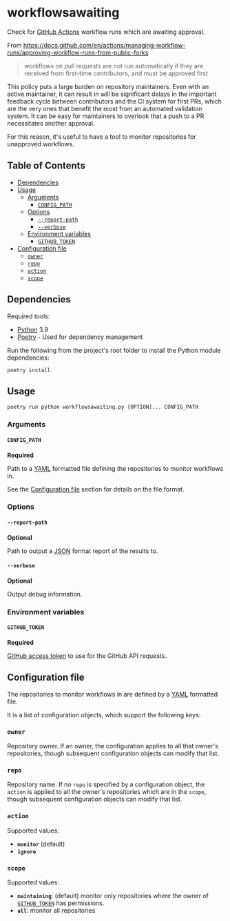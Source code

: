 # workflowsawaiting

Check for [GitHub Actions](https://github.com/features/actions) workflow runs which are awaiting approval.

From https://docs.github.com/en/actions/managing-workflow-runs/approving-workflow-runs-from-public-forks

> workflows on pull requests are not run automatically if they are received from first-time contributors, and must be approved first

This policy puts a large burden on repository maintainers. Even with an active maintainer, it can result in will be significant delays in the important feedback cycle between contributors and the CI system for first PRs, which are the very ones that benefit the most from an automated validation system. It can be easy for maintainers to overlook that a push to a PR necessitates another approval.

For this reason, it's useful to have a tool to monitor repositories for unapproved workflows.

## Table of Contents

<!-- toc -->

- [Dependencies](#dependencies)
- [Usage](#usage)
  - [Arguments](#arguments)
    - [`CONFIG_PATH`](#config_path)
  - [Options](#options)
    - [`--report-path`](#--report-path)
    - [`--verbose`](#--verbose)
  - [Environment variables](#environment-variables)
    - [`GITHUB_TOKEN`](#github_token)
- [Configuration file](#configuration-file)
  - [`owner`](#owner)
  - [`repo`](#repo)
  - [`action`](#action)
  - [`scope`](#scope)

<!-- tocstop -->

## Dependencies

Required tools:

- [Python](https://www.python.org/) 3.9
- [Poetry](http://python-poetry.org/) - Used for dependency management

Run the following from the project's root folder to install the Python module dependencies:

```
poetry install
```

## Usage

```
poetry run python workflowsawaiting.py [OPTION]... CONFIG_PATH
```

### Arguments

#### `CONFIG_PATH`

**Required**

Path to a [YAML](https://en.wikipedia.org/wiki/YAML) formatted file defining the repositories to monitor workflows in.

See the [Configuration file](#configuration-file) section for details on the file format.

### Options

#### `--report-path`

**Optional**

Path to output a [JSON](https://www.json.org/) format report of the results to.

#### `--verbose`

**Optional**

Output debug information.

### Environment variables

#### `GITHUB_TOKEN`

**Required**

[GitHub access token](https://docs.github.com/en/github/authenticating-to-github/creating-a-personal-access-token) to use for the GitHub API requests.

## Configuration file

The repositories to monitor workflows in are defined by a [YAML](https://en.wikipedia.org/wiki/YAML) formatted file.

It is a list of configuration objects, which support the following keys:

### `owner`

Repository owner. If an owner, the configuration applies to all that owner's repositories, though subsequent configuration objects can modify that list.

### `repo`

Repository name. If no `repo` is specified by a configuration object, the `action` is applied to all the owner's repositories which are in the `scope`, though subsequent configuration objects can modify that list.

### `action`

Supported values:

- **`monitor`** (default)
- **`ignore`**

### `scope`

Supported values:

- **`maintaining`**: (default) monitor only repositories where the owner of [`GITHUB_TOKEN`](#github_token) has permissions.
- **`all`**: monitor all repositories

